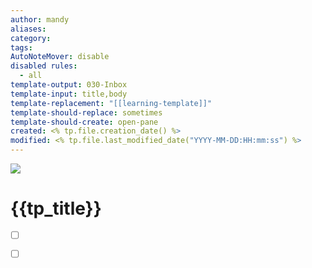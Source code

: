 ```yaml
---
author: mandy
aliases: 
category: 
tags: 
AutoNoteMover: disable
disabled rules:
  - all
template-output: 030-Inbox
template-input: title,body
template-replacement: "[[learning-template]]"
template-should-replace: sometimes
template-should-create: open-pane
created: <% tp.file.creation_date() %>
modified: <% tp.file.last_modified_date("YYYY-MM-DD:HH:mm:ss") %>
---
```

![](https://pic.sopili.net/pub/emoji/twitter/2/72x72/1f4d6.png)
# {{tp_title}}

- [ ] []()
- [ ] []()




